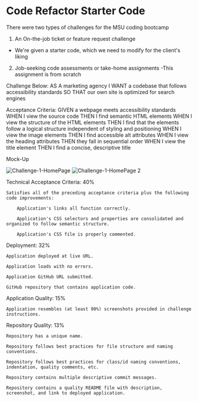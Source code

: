 # Code Refactor Starter Code
There were two types of challenges for the MSU coding bootcamp
1. An On-the-job ticket or feature request challenge
- We're given a starter code, which we need to modify for the client's liking
2. Job-seeking code assessments or take-home assignments
-This assignment is from scratch

Challenge Below:
AS A marketing agency
I WANT a codebase that follows accessibility standards
SO THAT our own site is optimized for search engines

Acceptance Criteria:
GIVEN a webpage meets accessibility standards
WHEN I view the source code
THEN I find semantic HTML elements
WHEN I view the structure of the HTML elements
THEN I find that the elements follow a logical structure independent of styling and positioning
WHEN I view the image elements
THEN I find accessible alt attributes
WHEN I view the heading attributes
THEN they fall in sequential order
WHEN I view the title element
THEN I find a concise, descriptive title

Mock-Up

![Challenge-1-HomePage](https://user-images.githubusercontent.com/95984881/187053391-8b917955-9101-4bdf-989e-ae41e3700506.png)
![Challenge-1-HomePage 2](https://user-images.githubusercontent.com/95984881/187053425-c371dedf-38d6-46b3-b035-2a04d055a861.png)

Technical Acceptance Criteria: 40%

    Satisfies all of the preceding acceptance criteria plus the following code improvements:

        Application's links all function correctly.

        Application's CSS selectors and properties are consolidated and organized to follow semantic structure.

        Application's CSS file is properly commented.

Deployment: 32%

    Application deployed at live URL.

    Application loads with no errors.

    Application GitHub URL submitted.

    GitHub repository that contains application code.

Application Quality: 15%

    Application resembles (at least 90%) screenshots provided in challenge instructions.

Repository Quality: 13%

    Repository has a unique name.

    Repository follows best practices for file structure and naming conventions.

    Repository follows best practices for class/id naming conventions, indentation, quality comments, etc.

    Repository contains multiple descriptive commit messages.

    Repository contains a quality README file with description, screenshot, and link to deployed application.
